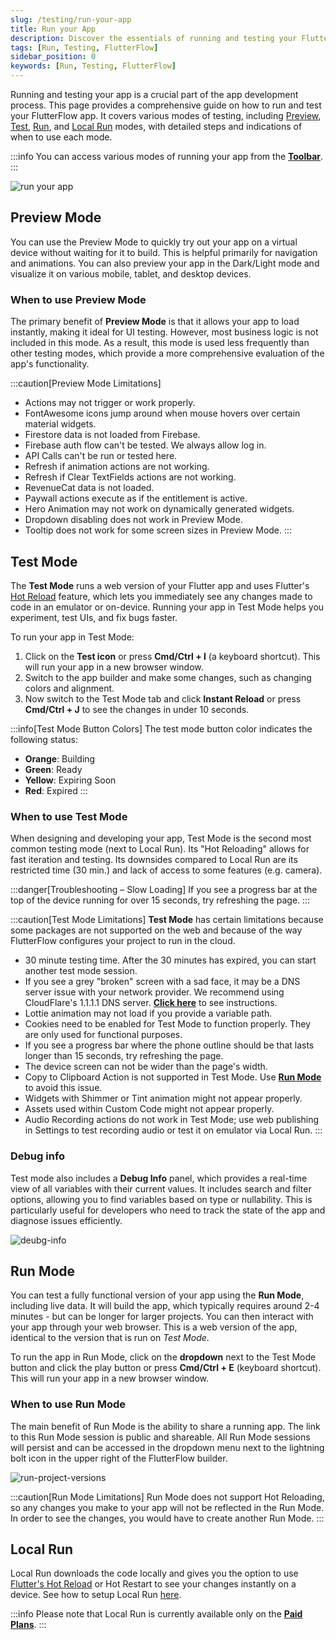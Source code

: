 ```yaml
---
slug: /testing/run-your-app
title: Run your App
description: Discover the essentials of running and testing your FlutterFlow app with this comprehensive guide.
tags: [Run, Testing, FlutterFlow]
sidebar_position: 0
keywords: [Run, Testing, FlutterFlow]
---
```


Running and testing your app is a crucial part of the app development process. This page provides a comprehensive guide on how to run and test your FlutterFlow app. It covers various modes of testing, including [Preview](#preview-mode), [Test](#test-mode), [Run](#run-mode), and [Local Run](#local-run) modes, with detailed steps and indications of when to use each mode. 

:::info
You can access various modes of running your app from the [**Toolbar**](../../intro/ff-ui/toolbar.md).
:::

![run your app](../imgs/run-your-app.avif)

## Preview Mode

You can use the Preview Mode to quickly try out your app on a virtual device
without waiting for it to build. This is helpful primarily for navigation and
animations. You can also preview your app in the Dark/Light mode and visualize
it on various mobile, tablet, and desktop devices.

### When to use Preview Mode

The primary benefit of **Preview Mode** is that it allows your app to load
instantly, making it ideal for UI testing. However, most business logic is not
included in this mode. As a result, this mode is used less frequently than
other testing modes, which provide a more comprehensive evaluation of the app's
functionality.

:::caution[Preview Mode Limitations]

- Actions may not trigger or work properly.
- FontAwesome icons jump around when mouse hovers over certain material widgets.
- Firestore data is not loaded from Firebase.
- Firebase auth flow can't be tested. We always allow log in.
- API Calls can't be run or tested here.
- Refresh if animation actions are not working.
- Refresh if Clear TextFields actions are not working.
- RevenueCat data is not loaded.
- Paywall actions execute as if the entitlement is active.
- Hero Animation may not work on dynamically generated widgets.
- Dropdown disabling does not work in Preview Mode.
- Tooltip does not work for some screen sizes in Preview Mode.
  :::

## Test Mode

The **Test Mode** runs a web version of your Flutter app and uses Flutter's [Hot Reload](https://docs.flutter.dev/tools/hot-reload) feature, which lets you immediately see any changes made to code in an
emulator or on-device. Running your app in Test Mode helps you experiment,
test UIs, and fix bugs faster.

To run your app in Test Mode:

1. Click on the **Test icon** or press **Cmd/Ctrl + I** (a keyboard shortcut).
   This will run your app in a new browser window.
2. Switch to the app builder and make some changes, such as changing colors and
   alignment.
3. Now switch to the Test Mode tab and click **Instant Reload** or press **Cmd/Ctrl + J** to see the changes in under 10 seconds.

:::info[Test Mode Button Colors]
The test mode button color indicates the following status:

- **Orange**: Building
- **Green**: Ready
- **Yellow**: Expiring Soon
- **Red**: Expired
:::

### When to use Test Mode

When designing and developing your app, Test Mode is the second most common
testing mode (next to Local Run).
Its "Hot Reloading" allows for fast
iteration and testing. Its downsides compared to Local Run are its restricted
time (30 min.) and lack of access to some features (e.g. camera).

:::danger[Troubleshooting – Slow Loading]
If you see a progress bar at the top of the device running for over 15 seconds,
try refreshing the page.
:::

:::caution[Test Mode Limitations]
**Test Mode** has certain limitations because some packages are not supported on
the web and because of the way FlutterFlow configures your project to run in the
cloud.

- 30 minute testing time. After the 30 minutes has expired, you can start
  another test mode session.
- If you see a grey "broken" screen with a sad face, it may be a DNS server
  issue with your network provider. We recommend using CloudFlare's 1.1.1.1 DNS
  server. [**Click here**](https://developers.cloudflare.com/1.1.1.1/setup/) to see instructions.
- Lottie animation may not load if you provide a variable path.
- Cookies need to be enabled for Test Mode to function properly. They are only
  used for functional purposes.
- If you see a progress bar where the phone outline should be that lasts longer
  than 15 seconds, try refreshing the page.
- The device screen can not be wider than the page's width.
- Copy to Clipboard Action is not supported in Test Mode.
  Use [**Run Mode**](#run-mode) to avoid this issue.
- Widgets with Shimmer or Tint animation might not appear properly.
- Assets used within Custom Code might not appear properly.
- Audio Recording actions do not work in Test Mode; use web publishing in
  Settings to test recording audio or test it on emulator via Local Run.
  :::

### Debug info
Test mode also includes a **Debug Info** panel, which provides a real-time view of all variables with their current values. It includes search and filter options, allowing you to find variables based on type or nullability. This is particularly useful for developers who need to track the state of the app and diagnose issues efficiently.

![deubg-info](../imgs/deubg-info.avif)

## Run Mode

You can test a fully functional version of your app using the **Run Mode**,
including live data. It will build the app, which typically requires around 2-4
minutes - but can be longer for larger projects. You can then interact with your
app through your web browser. This is a web version of the app, identical to the
version that is run on _Test Mode_.

To run the app in Run Mode, click on the **dropdown** next to the Test Mode button and click the play button or press
   **Cmd/Ctrl + E** (keyboard shortcut). This will run your app in a new
   browser window.

### When to use Run Mode

The main benefit of Run Mode is the ability to share a running app. The link to
this Run Mode session is public and shareable. All Run Mode sessions will persist and
can be
accessed in the dropdown menu next to the lightning bolt icon in the upper right of
the FlutterFlow builder.

![run-project-versions](../imgs/run-project-versions.avif)

:::caution[Run Mode Limitations]
Run Mode does not support Hot Reloading, so any changes you make to your app will
not be reflected in the Run Mode. In order to see the changes, you would have to
create another Run Mode.
:::

## Local Run

Local Run downloads the code locally and gives you the option to use [Flutter's Hot Reload](https://docs.flutter.dev/tools/hot-reload) or Hot Restart to see your changes instantly on a device. See how to setup Local Run [here](local-run).

:::info
Please note that Local Run is currently available only on the [**Paid Plans**](https://flutterflow.io/pricing).
:::